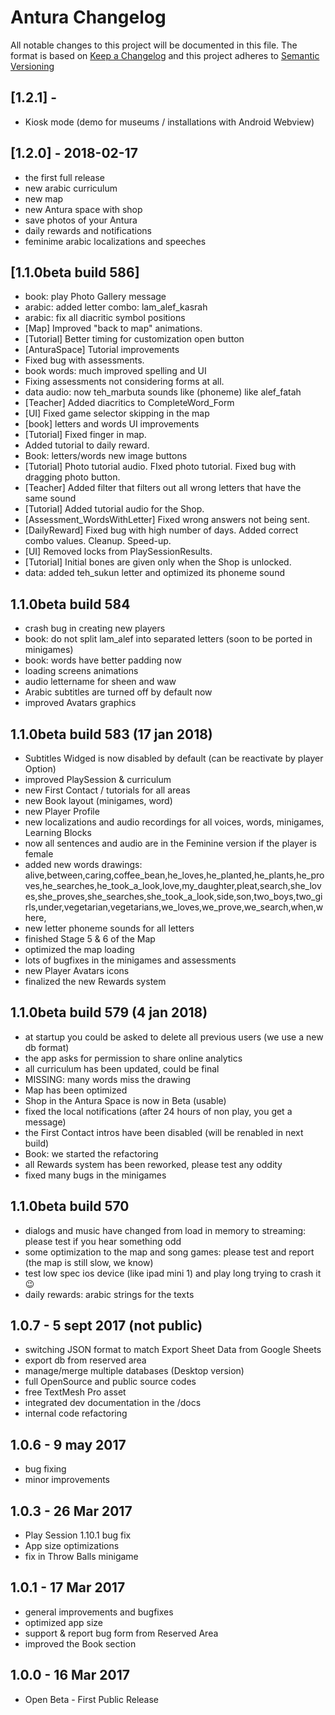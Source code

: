 # Antura Changelog
All notable changes to this project will be documented in this file.
The format is based on [Keep a Changelog](http://keepachangelog.com/en/1.0.0/)
and this project adheres to [Semantic Versioning](http://semver.org/spec/v2.0.0.html)

## [1.2.1] - 
- Kiosk mode (demo for museums / installations with Android Webview)

## [1.2.0] - 2018-02-17
- the first full release
- new arabic curriculum
- new map
- new Antura space with shop
- save photos of your Antura
- daily rewards and notifications
- feminime arabic localizations and speeches

## [1.1.0beta build 586]
- book: play Photo Gallery message
- arabic: added letter combo: lam_alef_kasrah
- arabic: fix all diacritic symbol positions
- [Map] Improved "back to map" animations.
- [Tutorial] Better timing for customization open button
- [AnturaSpace] Tutorial improvements
- Fixed bug with assessments.
- book words: much improved spelling and UI
- Fixing assessments not considering forms at all.
- data audio: now teh_marbuta sounds like (phoneme) like alef_fatah
- [Teacher] Added diacritics to CompleteWord_Form
- [UI] Fixed game selector skipping in the map
- [book] letters and words UI improvements
- [Tutorial] Fixed finger in map.
- Added tutorial to daily reward.
- Book: letters/words new image buttons
- [Tutorial] Photo tutorial audio. FIxed photo tutorial. Fixed bug with dragging photo button.
- [Teacher] Added filter that filters out all wrong letters that have the same sound
- [Tutorial] Added tutorial audio for the Shop.
- [Assessment_WordsWithLetter] Fixed wrong answers not being sent.
- [DailyReward] Fixed bug with high number of days. Added correct combo values. Cleanup. Speed-up.
- [UI] Removed locks from PlaySessionResults.
- [Tutorial] Initial bones are given only when the Shop is unlocked.
- data: added teh_sukun letter and optimized its phoneme sound

## 1.1.0beta build 584
- crash bug in creating new players
- book: do not split lam_alef into separated letters (soon to be ported in minigames)
- book: words have better padding now
- loading screens animations
- audio lettername for sheen and waw
- Arabic subtitles are turned off by default now
- improved Avatars graphics

## 1.1.0beta build 583 (17 jan 2018)
- Subtitles Widged is now disabled by default (can be reactivate by player Option)
- improved PlaySession & curriculum
- new First Contact / tutorials for all areas
- new Book layout (minigames, word)
- new Player Profile
- new localizations and audio recordings for all voices, words, minigames, Learning Blocks
- now all sentences and audio are in the Feminine version if the player is female
- added new words drawings: alive,between,caring,coffee_bean,he_loves,he_planted,he_plants,he_proves,he_searches,he_took_a_look,love,my_daughter,pleat,search,she_loves,she_proves,she_searches,she_took_a_look,side,son,two_boys,two_girls,under,vegetarian,vegetarians,we_loves,we_prove,we_search,when,where,
- new letter phoneme sounds for all letters
- finished Stage 5 & 6 of the Map
- optimized the map loading
- lots of bugfixes in the minigames and assessments
- new Player Avatars icons
- finalized the new Rewards system

## 1.1.0beta build 579 (4 jan 2018)
- at startup you could be asked to delete all previous users (we use a new db format)
- the app asks for permission to share online analytics
- all curriculum has been updated, could be final
- MISSING: many words miss the drawing
- Map has been optimized
- Shop in the Antura Space is now in Beta (usable)
- fixed the local notifications (after 24 hours of non play, you get a message)
- the First Contact intros have been disabled (will be renabled in next build)
- Book: we started the refactoring
- all Rewards system has been reworked, please test any oddity
- fixed many bugs in the minigames

## 1.1.0beta build 570
- dialogs and music have changed from load in memory to streaming: please test if you hear something odd
- some optimization to the map and song games: please test and report (the map is still slow, we know)
- test low spec ios device (like ipad mini 1) and play long trying to crash it :wink:
- daily rewards: arabic strings for the texts

## 1.0.7 - 5 sept 2017 (not public)

- switching JSON format to match Export Sheet Data from Google Sheets
- export db from reserved area
- manage/merge multiple databases (Desktop version)
- full OpenSource and public source codes
- free TextMesh Pro asset
- integrated dev documentation in the /docs
- internal code refactoring

## 1.0.6 - 9 may 2017

- bug fixing
- minor improvements

## 1.0.3 - 26 Mar 2017

- Play Session 1.10.1 bug fix
- App size optimizations
- fix in Throw Balls minigame

## 1.0.1 - 17 Mar 2017

- general improvements and bugfixes
- optimized app size
- support & report bug form from Reserved Area
- improved the Book section

## 1.0.0 - 16 Mar 2017

- Open Beta - First Public Release
